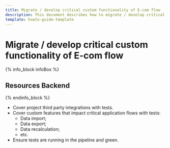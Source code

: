 ```yaml
---
title: Migrate / develop critical custom functionality of E-com flow
description: This document describes how to migrate / develop critical custom functionality of E-com flow.
template: howto-guide-template
---
```


# Migrate / develop critical custom functionality of E-com flow

{% info_block infoBox %}

## Resources Backend

{% endinfo_block %}

* Cover project third party integrations with tests.
* Cover custom features that impact critical application flows with tests:
    * Data import;
    * Data export;
    * Data recalculation;
    * etc.
* Ensure tests are running in the pipeline and green.

